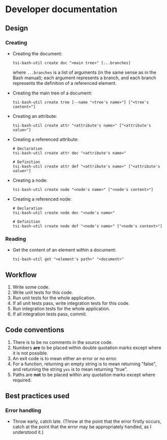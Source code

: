 # Developer documentation

## Design

### Creating

- Creating the document:

    ```
    tsi-bash-util create doc "<main tree>" [...branches]
    ```

    where `...branches` is a list of arguments (in the same sense as in the Bash manual); each argument represents a branch, and each branch represents the definition of a referenced element.

- Creating the main tree of a document:

    ```
    tsi-bash-util create tree [--name "<tree's name>"] ["<tree's content>"]
    ```

- Creating an attribute:

    ```
    tsi-bash-util create attr "<attribute's name>" ["<attribute's value>"]
    ```

- Creating a referenced attribute:

    ```
    # Declaration
    tsi-bash-util create attr dec "<attribute's name>"

    # Definition
    tsi-bash-util create attr def "<attribute's name>" ["<attribute's value>"]
    ```

- Creating a node:

    ```
    tsi-bash-util create node "<node's name>" ["<node's content>"]
    ```

- Creating a referenced node:

    ```
    # Declaration
    tsi-bash-util create node dec "<node's name>"

    # Definition
    tsi-bash-util create node def "<node's name>" ["<node's content>"]
    ```

### Reading

- Get the content of an element within a document:

    ```
    tsi-bash-util get "<element's path>" "<document>"
    ```

## Workflow

1. Write some code.
2. Write unit tests for this code.
3. Run unit tests for the whole application.
4. If all unit tests pass, write integration tests for this code.
5. Run integration tests for the whole application.
6. If all integration tests pass, commit.

## Code conventions

1. There is to be no comments in the source code.
2. Numbers **are** to be placed within double quotation marks except where it is not possible.
3. An exit code is to mean either an error or no error.
4. For a function, returning an empty string is to mean returning "false", and returning the string `yes` is to mean returning "true".
5. Paths are **not** to be placed within any quotation marks except where required.

## Best practices used

### Error handling

- Throw early, catch late. (Throw at the point that the error firstly occurs, catch at the point that the error may be appropriately handled, as I understood it.)